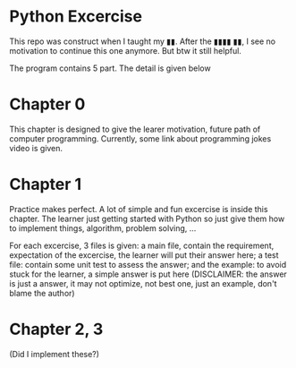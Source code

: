 ﻿# Python Excercise
 
 This repo was construct when I taught my ▮▮. After the ▮▮▮▮ ▮▮, I see no motivation to continue this one anymore. But btw it still helpful.
 
 The program contains 5 part. The detail is given below
 
 # Chapter 0
 
 This chapter is designed to give the learer motivation, future path of computer programming. Currently, some link about programming jokes video is given.
 
 # Chapter 1
 
 Practice makes perfect. A lot of simple and fun excercise is inside this chapter. The learner just getting started with Python so just give them how to implement things, algorithm, problem solving, ...
 
 For each excercise, 3 files is given: a main file, contain the requirement, expectation of the excercise, the learner will put their answer here; a test file: contain some unit test to assess the answer; and the example: to avoid stuck for the learner, a simple answer is put here (DISCLAIMER: the answer is just a answer, it may not optimize, not best one, just an example, don't blame the author)
 
 # Chapter 2, 3
 
 (Did I implement these?)
